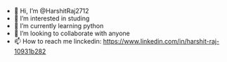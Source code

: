 - 👋 Hi, I’m @HarshitRaj2712
- 👀 I’m interested in studing 
- 🌱 I’m currently learning python
- 💞️ I’m looking to collaborate with anyone
- 📫 How to reach me linckedin: https://www.linkedin.com/in/harshit-raj-10931b282

<!---
HarshitRaj2712/HarshitRaj2712 is a ✨ special ✨ repository because its `README.md` (this file) appears on your GitHub profile.
You can click the Preview link to take a look at your changes.
--->
